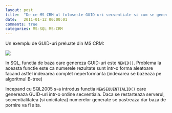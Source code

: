 ```yaml
---
layout: post
title:  "De ce MS CRM-ul foloseste GUID-uri secventiale si cum se genereaza"
date:   2011-01-12 00:00:01
comments: true
categories: MS-SQL MS-CRM
---
```


Un exemplu de GUID-uri preluate din MS CRM:

![](https://dl.dropboxusercontent.com/u/43065769/blog/images/2011/GUIDcrm.png)

In SQL, functia de baza care genereza GUID-uri este `NEWID()`. Problema la aceasta functie este ca numerele rezultate sunt intr-o forma aleatoare facand astfel indexarea complet neperformanta (indexarea se bazeaza pe algoritmul B-tree)

 Incepand cu SQL2005 s-a introdus functia `NEWSEQUENTIALID()` care genereaza GUID-uri intr-o ordine secventiala.  Daca se restarteaza serverul, secventialitatea (si unicitatea) numerelor generate se pastreaza dar baza de pornire va fi alta.